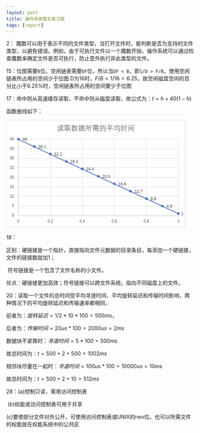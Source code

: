 ```yaml
---
layout: post
title: 操作系统第五章习题
tags: [report]
---
```


2： 魔数可以用于表示不同的文件类型，当打开文件时，能判断是否为支持的文件类型，以避免错误。例如，由于可执行文件以一个魔数开始，操作系统可以通过检查魔数来确定文件是否可执行，防止意外执行非此类型的文件。

15：位图需要`B`位，空闲链表需要`DF`位，所以当`DF < B`，即`1/D > F/B`，使用空闲链表所占用的空间少于位图
D为16时，$F/B < 1/16=6.25%$，故空闲磁盘空间的百分比小于6.25%时，空闲链表所占用的空间要少于位图

17：命中则从高速缓存读取，不命中则从磁盘读取，故公式为：$t=h+40(1−h)$

函数曲线如下：

![image-20220614202019325](/assets/img/image-20220614202019325.png)

18：

区别：硬链接是一个指针，直接指向文件元数据的目录条目，每添加一个硬链接，文件的链接数就加1；

​			符号链接是一个包含了文件名称的小文件。

优点：硬链接更加高效；符号链接可以跨文件系统，指向不同磁盘上的文件。

20：读取一个文件的总时间受平均寻道时间、平均旋转延迟和传输时间影响，两种情况下的平均旋转延迟和传输速率都相同，

前者为：$旋转延迟=1/2*10*100=500ms$，

后者为：$传输时间=20us*100=2000us=2ms$

数据块不紧靠时：$寻道时间=5*100=500ms$

故总时间为：$t=500+2+500=1002ms$

相邻块尽量在一起时：$寻道时间=100us*100=10000us=10ms$

故总时间为：$t=500+2+10=512ms$

28：(a)控制只读，需用访问控制表

​		(b)权能或访问控制表可用于共享

​		(c)要使部分文件对外公开，可使用访问控制表或UNIX的rwx位。也可以所需文件的权能放在权能系统中的公共区
